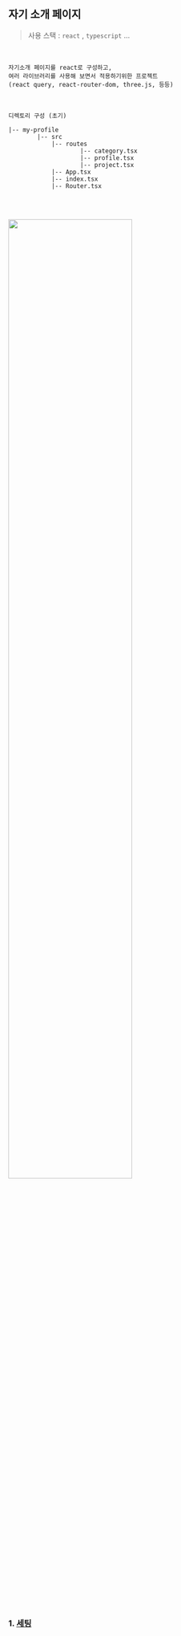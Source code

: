 ## 자기 소개 페이지   

> 사용 스택 : `react` , `typescript` ...   

<br>

```
자기소개 페이지를 react로 구성하고, 
여러 라이브러리를 사용해 보면서 적용하기위한 프로젝트
(react query, react-router-dom, three.js, 등등)    
```  
<br>

```
디렉토리 구성 (초기)

|-- my-profile
        |-- src
            |-- routes
                    |-- category.tsx
                    |-- profile.tsx
                    |-- project.tsx
            |-- App.tsx
            |-- index.tsx
            |-- Router.tsx
    
```

<br>

<img src="https://user-images.githubusercontent.com/52434993/168228276-b3eede11-0a07-480b-867c-5b5e532a991b.jpg"
width = 70%>


<br>

### 1. <a href =""> 세팅 </a>   




